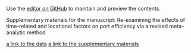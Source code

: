 
Use the [editor on GitHub](https://github.com/oliverwei0304/Xiao_Wei-repository-for-data-supplementary-materials/edit/gh-pages/index.md) to maintain and preview the contents.

Supplementary materials for the manuscript: Re-examining the effects of time-related and locational factors on port efficiency via a revised meta-analytic method

[a link to the data](https://www.google.com)
[a link to the supplementary materials](https://www.google.com)

